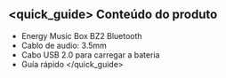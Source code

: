 ## <quick_guide> Conteúdo do produto

* Energy Music Box BZ2 Bluetooth
* Cablo de audio: 3.5mm
* Cabo USB 2.0 para carregar a bateria
* Guía rápido
</quick_guide>
